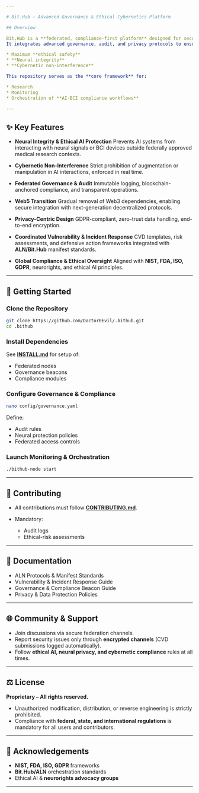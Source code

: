 ```yaml
---

# Bit.Hub – Advanced Governance & Ethical Cybernetics Platform

## Overview

Bit.Hub is a **federated, compliance-first platform** designed for secure, ethical, and transparent management of **AI, BCI, and cybernetic systems**.
It integrates advanced governance, audit, and privacy protocols to ensure:

* Maximum **ethical safety**
* **Neural integrity**
* **Cybernetic non-interference**

This repository serves as the **core framework** for:

* Research
* Monitoring
* Orchestration of **AI-BCI compliance workflows**

---
```


## ✨ Key Features

* **Neural Integrity & Ethical AI Protection**
  Prevents AI systems from interacting with neural signals or BCI devices outside federally approved medical research contexts.

* **Cybernetic Non-Interference**
  Strict prohibition of augmentation or manipulation in AI interactions, enforced in real time.

* **Federated Governance & Audit**
  Immutable logging, blockchain-anchored compliance, and transparent operations.

* **Web5 Transition**
  Gradual removal of Web3 dependencies, enabling secure integration with next-generation decentralized protocols.

* **Privacy-Centric Design**
  GDPR-compliant, zero-trust data handling, end-to-end encryption.

* **Coordinated Vulnerability & Incident Response**
  CVD templates, risk assessments, and defensive action frameworks integrated with **ALN/Bit.Hub** manifest standards.

* **Global Compliance & Ethical Oversight**
  Aligned with **NIST, FDA, ISO, GDPR**, neurorights, and ethical AI principles.

---

## 🚀 Getting Started

### Clone the Repository

```bash
git clone https://github.com/Doctor0Evil/.bithub.git
cd .bithub
```

### Install Dependencies

See **[INSTALL.md](INSTALL.md)** for setup of:

* Federated nodes
* Governance beacons
* Compliance modules

### Configure Governance & Compliance

```bash
nano config/governance.yaml
```

Define:

* Audit rules
* Neural protection policies
* Federated access controls

### Launch Monitoring & Orchestration

```bash
./bithub-node start
```

---

## 🤝 Contributing

* All contributions must follow **[CONTRIBUTING.md](CONTRIBUTING.md)**.
* Mandatory:

  * Audit logs
  * Ethical-risk assessments

---

## 📖 Documentation

* ALN Protocols & Manifest Standards
* Vulnerability & Incident Response Guide
* Governance & Compliance Beacon Guide
* Privacy & Data Protection Policies

---

## 🌐 Community & Support

* Join discussions via secure federation channels.
* Report security issues only through **encrypted channels** (CVD submissions logged automatically).
* Follow **ethical AI, neural privacy, and cybernetic compliance** rules at all times.

---

## ⚖️ License

**Proprietary – All rights reserved.**

* Unauthorized modification, distribution, or reverse engineering is strictly prohibited.
* Compliance with **federal, state, and international regulations** is mandatory for all users and contributors.

---

## 🙏 Acknowledgements

* **NIST, FDA, ISO, GDPR** frameworks
* **Bit.Hub/ALN** orchestration standards
* Ethical AI & **neurorights advocacy groups**

---

